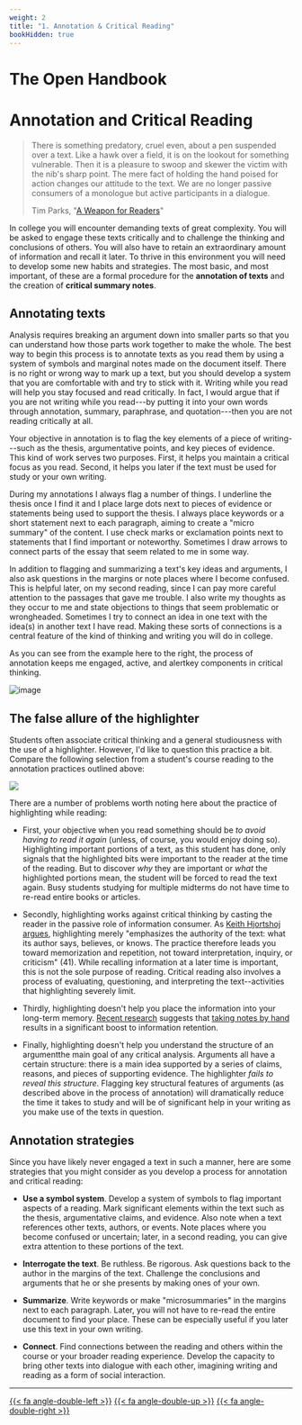 ```yaml
---
weight: 2
title: "1. Annotation & Critical Reading"
bookHidden: true
---
```




# The Open Handbook

# Annotation and Critical Reading


> There is something predatory, cruel even, about a pen suspended over a
> text. Like a hawk over a field, it is on the lookout for something
> vulnerable. Then it is a pleasure to swoop and skewer the victim with
> the nib's sharp point. The mere fact of holding the hand poised for
> action changes our attitude to the text. We are no longer passive
> consumers of a monologue but active participants in a dialogue.
>
> Tim Parks, \"[A Weapon for
> Readers](http://www.nybooks.com/blogs/nyrblog/2014/dec/03/weapon-for-readers/)\"

In college you will encounter demanding texts of great complexity. You
will be asked to engage these texts critically and to challenge the
thinking and conclusions of others. You will also have to retain an
extraordinary amount of information and recall it later. To thrive in
this environment you will need to develop some new habits and
strategies. The most basic, and most important, of these are a formal
procedure for the **annotation of texts** and the creation of **critical
summary notes**.

Annotating texts
----------------

Analysis requires breaking an argument down into smaller parts so that
you can understand how those parts work together to make the whole. The
best way to begin this process is to annotate texts as you read them by
using a system of symbols and marginal notes made on the document
itself. There is no right or wrong way to mark up a text, but you should
develop a system that you are comfortable with and try to stick with it.
Writing while you read will help you stay focused and read critically.
In fact, I would argue that if you are not writing while you read---by
putting it into your own words through annotation, summary, paraphrase, and quotation---then you are not reading critically at all.

Your objective in annotation is to flag the key elements of a piece of
writing---such as the thesis, argumentative points, and key pieces of
evidence. This kind of work serves two purposes. First, it helps you
maintain a critical focus as you read. Second, it helps you later if the
text must be used for study or your own writing.

During my annotations I always flag a number of things. I underline the
thesis once I find it and I place large dots next to pieces of evidence
or statements being used to support the thesis. I always place keywords
or a short statement next to each paragraph, aiming to create a \"micro
summary\" of the content. I use check marks or exclamation points next
to statements that I find important or noteworthy. Sometimes I draw
arrows to connect parts of the essay that seem related to me in some
way.

In addition to flagging and summarizing a text's key ideas and
arguments, I also ask questions in the margins or note places where I
become confused. This is helpful later, on my second reading, since I
can pay more careful attention to the passages that gave me trouble. I
also write my thoughts as they occur to me and state objections to
things that seem problematic or wrongheaded. Sometimes I try to connect
an idea in one text with the idea(s) in another text I have read. Making
these sorts of connections is a central feature of the kind of thinking
and writing you will do in college.

As you can see from the example here to the right, the process of
annotation keeps me engaged, active, and alertkey components in critical
thinking.

![image](https://github.com/stockphrase/OpenHandbook/blob/master/Chapters/images/Annotation1.jpg?raw=true)

## The false allure of the highlighter

Students often associate critical thinking and a general studiousness
with the use of a highlighter. However, I'd like to question this
practice a bit. Compare the following selection from a student's course
reading to the annotation practices outlined above:

![](/img/highlighter.png)

There are a number of problems worth noting here about the practice of
highlighting while reading:

-   First, your objective when you read something should be *to avoid
    having to read it again* (unless, of course, you would enjoy doing
    so). Highlighting important portions of a text, as this student has
    done, only signals that the highlighted bits were important to the
    reader at the time of the reading. But to discover *why* they are
    important or *what* the highlighted portions mean, the student will
    be forced to read the text again. Busy students studying for
    multiple midterms do not have time to re-read entire books or
    articles.

-   Secondly, highlighting works against critical thinking by casting
    the reader in the passive role of information consumer. As [Keith
    Hjortshoj argues](http://libcat.dartmouth.edu/record=6773185),
    highlighting merely \"emphasizes the authority of the text: what its
    author says, believes, or knows. The practice therefore leads you
    toward memorization and repetition, not toward interpretation,
    inquiry, or criticism\" (41). While recalling information at a later
    time is important, this is not the sole purpose of reading. Critical
    reading also involves a process of evaluating, questioning, and
    interpreting the text--activities that highlighting severely limit.

-   Thirdly, highlighting doesn't help you place the information into
    your long-term memory. [Recent
    research](https://sites.udel.edu/victorp/files/2010/11/Psychological-Science-2014-Mueller-0956797614524581-1u0h0yu.pdf)
    suggests that [taking notes by
    hand](https://www.scientificamerican.com/article/a-learning-secret-don-t-take-notes-with-a-laptop/)
    results in a significant boost to information retention.

-   Finally, highlighting doesn't help you understand the structure of
    an argumentthe main goal of any critical analysis. Arguments all
    have a certain structure: there is a main idea supported by a series
    of claims, reasons, and pieces of supporting evidence. The
    highlighter *fails to reveal this structure*. Flagging key
    structural features of arguments (as described above in the process
    of annotation) will dramatically reduce the time it takes to study
    and will be of significant help in your writing as you make use of
    the texts in question.

## Annotation strategies

Since you have likely never engaged a text in such a manner, here are
some strategies that you might consider as you develop a process for
annotation and critical reading:

-   **Use a symbol system**. Develop a system of symbols to flag
    important aspects of a reading. Mark significant elements within the
    text such as the thesis, argumentative claims, and evidence. Also
    note when a text references other texts, authors, or events. Note
    places where you become confused or uncertain; later, in a second
    reading, you can give extra attention to these portions of the text.

-   **Interrogate the text**. Be ruthless. Be rigorous. Ask questions
    back to the author in the margins of the text. Challenge the
    conclusions and arguments that he or she presents by making ones of
    your own.

-   **Summarize**. Write keywords or make \"microsummaries\" in the
    margins next to each paragraph. Later, you will not have to re-read
    the entire document to find your place. These can be especially
    useful if you later use this text in your own writing.

-   **Connect**. Find connections between the reading and others within
    the course or your broader reading experience. Develop the capacity
    to bring other texts into dialogue with each other, imagining
    writing and reading as a form of social interaction.

---

[{{< fa angle-double-left >}}](/resources/open-handbook/) [{{< fa angle-double-up >}}](/resources/open-handbook/) [{{< fa angle-double-right >}}](/resources/open-handbook/chapter-2/) 
